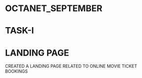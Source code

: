 # OCTANET_SEPTEMBER
# TASK-I
# LANDING PAGE
CREATED A LANDING PAGE RELATED TO ONLINE MOVIE TICKET BOOKINGS
